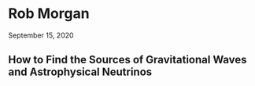 # Rob Morgan

September 15, 2020

## How to Find the Sources of Gravitational Waves and Astrophysical Neutrinos

